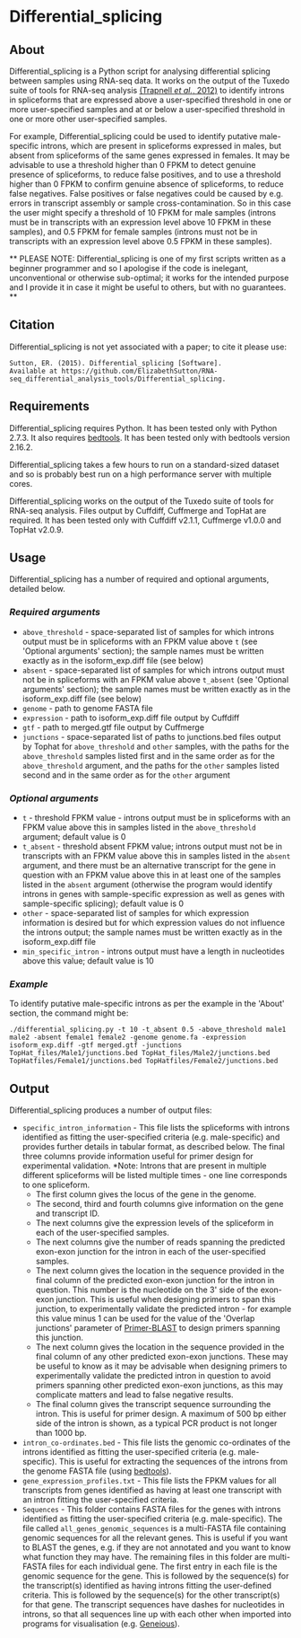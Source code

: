 # Differential_splicing
## About
Differential_splicing is a Python script for analysing differential splicing between samples using RNA-seq data. It works on the output of the Tuxedo suite of tools for RNA-seq analysis [(Trapnell *et al.*, 2012)](http://www.nature.com/nprot/journal/v7/n3/full/nprot.2012.016.html) to identify introns in spliceforms that are expressed above a user-specified threshold in one or more user-specified samples and at or below a user-specified threshold in one or more other user-specified samples.

For example, Differential_splicing could be used to identify putative male-specific introns, which are present in spliceforms expressed in males, but absent from spliceforms of the same genes expressed in females. It may be advisable to use a threshold higher than 0 FPKM to detect genuine presence of spliceforms, to reduce false positives, and to use a threshold higher than 0 FPKM to confirm genuine absence of spliceforms, to reduce false negatives. False positives or false negatives could be caused by e.g. errors in transcript assembly or sample cross-contamination. So in this case the user might specify a threshold of 10 FPKM for male samples (introns must be in transcripts with an expression level above 10 FPKM in these samples), and 0.5 FPKM for female samples (introns must not be in transcripts with an expression level above 0.5 FPKM in these samples).

** PLEASE NOTE: Differential_splicing is one of my first scripts written as a beginner programmer and so I apologise if the code is inelegant, unconventional or otherwise sub-optimal; it works for the intended purpose and I provide it in case it might be useful to others, but with no guarantees. ** 

## Citation
Differential_splicing is not yet associated with a paper; to cite it please use:

    Sutton, ER. (2015). Differential_splicing [Software]. 
    Available at https://github.com/ElizabethSutton/RNA-seq_differential_analysis_tools/Differential_splicing.

## Requirements
Differential_splicing requires Python. It has been tested only with Python 2.7.3. It also requires [bedtools](https://github.com/arq5x/bedtools2). It has been tested only with bedtools version 2.16.2.

Differential_splicing takes a few hours to run on a standard-sized dataset and so is probably best run on a high performance server with multiple cores.

Differential_splicing works on the output of the Tuxedo suite of tools for RNA-seq analysis. Files output by Cuffdiff, Cuffmerge and TopHat are required. It has been tested only with Cuffdiff v2.1.1, Cuffmerge v1.0.0 and TopHat v2.0.9.  

## Usage
Differential_splicing has a number of required and optional arguments, detailed below.

### *Required arguments*
* `above_threshold` - space-separated list of samples for which introns output must be in spliceforms with an FPKM value above `t` (see 'Optional arguments' section); the sample names must be written exactly as in the isoform_exp.diff file (see below)
* `absent` - space-separated list of samples for which introns output must not be in spliceforms with an FPKM value above `t_absent` (see 'Optional arguments' section); the sample names must be written exactly as in the isoform_exp.diff file (see below)
* `genome` - path to genome FASTA file
* `expression` - path to isoform_exp.diff file output by Cuffdiff
* `gtf` - path to merged.gtf file output by Cuffmerge
* `junctions` - space-separated list of paths to junctions.bed files output by Tophat for `above_threshold` and `other` samples, with the paths for the `above_threshold` samples listed first and in the same order as for the `above_threshold` argument, and the paths for the `other` samples listed second and in the same order as for the `other` argument

### *Optional arguments*
* `t` - threshold FPKM value - introns output must be in spliceforms with an FPKM value above this in samples listed in the `above_threshold` argument; default value is 0
* `t_absent` - threshold absent FPKM value; introns output must not be in transcripts with an FPKM value above this in samples listed in the `absent` argument, and there must be an alternative transcript for the gene in question with an FPKM value above this in at least one of the samples listed in the `absent` argument (otherwise the program would identify introns in genes with sample-specific expression as well as genes with sample-specific splicing); default value is 0 
* `other` - space-separated list of samples for which expression information is desired but for which expression values do not influence the introns output; the sample names must be written exactly as in the isoform_exp.diff file
* `min_specific_intron` - introns output must have a length in nucleotides above this value; default value is 10

### *Example*
To identify putative male-specific introns as per the example in the 'About' section, the command might be:

    ./differential_splicing.py -t 10 -t_absent 0.5 -above_threshold male1 male2 -absent female1 female2 -genome genome.fa -expression isoform_exp.diff -gtf merged.gtf -junctions TopHat_files/Male1/junctions.bed TopHat_files/Male2/junctions.bed TopHatfiles/Female1/junctions.bed TopHatfiles/Female2/junctions.bed 

## Output
Differential_splicing produces a number of output files:
* `specific_intron_information` - This file lists the spliceforms with introns identified as fitting the user-specified criteria (e.g. male-specific) and provides further details in tabular format, as described below. The final three columns provide information useful for primer design for experimental validation. \*Note: Introns that are present in multiple different spliceforms will be listed multiple times - one line corresponds to one spliceform.
  * The first column gives the locus of the gene in the genome.
  * The second, third and fourth columns give information on the gene and transcript ID.
  * The next columns give the expression levels of the spliceform in each of the user-specified samples.
  * The next columns give the number of reads spanning the predicted exon-exon junction for the intron in each of the user-specified samples.
  * The next column gives the location in the sequence provided in the final column of the predicted exon-exon junction for the intron in question. This number is the nucleotide on the 3' side of the exon-exon junction. This is useful when designing primers to span this junction, to experimentally validate the predicted intron - for example this value minus 1 can be used for the value of the 'Overlap junctions' parameter of [Primer-BLAST](http://www.ncbi.nlm.nih.gov/tools/primer-blast/) to design primers spanning this junction.
  * The next column gives the location in the sequence provided in the final column of any other predicted exon-exon junctions. These may be useful to know as it may be advisable when designing primers to experimentally validate the predicted intron in question to avoid primers spanning other predicted exon-exon junctions, as this may complicate matters and lead to false negative results.
  * The final column gives the transcript sequence surrounding the intron. This is useful for primer design. A maximum of 500 bp either side of the intron is shown, as a typical PCR product is not longer than 1000 bp.
* `intron_co-ordinates.bed` - This file lists the genomic co-ordinates of the introns identified as fitting the user-specified criteria (e.g. male-specific). This is useful for extracting the sequences of the introns from the genome FASTA file (using [bedtools](https://github.com/arq5x/bedtools2)).
* `gene_expression_profiles.txt` - This file lists the FPKM values for all transcripts from genes identified as having at least one transcript with an intron fitting the user-specified criteria.
* `Sequences` - This folder contains FASTA files for the genes with introns identified as fitting the user-specified criteria (e.g. male-specific). The file called `all_genes_genomic_sequences` is a multi-FASTA file containing genomic sequences for all the relevant genes. This is useful if you want to BLAST the genes, e.g. if they are not annotated and you want to know what function they may have. The remaining files in this folder are multi-FASTA files for each individual gene. The first entry in each file is the genomic sequence for the gene. This is followed by the sequence(s) for the transcript(s) identified as having introns fitting the user-defined criteria. This is followed by the sequence(s) for the other transcript(s) for that gene. The transcript sequences have dashes for nucleotides in introns, so that all sequences line up with each other when imported into programs for visualisation (e.g. [Geneious](http://www.geneious.com/)).
